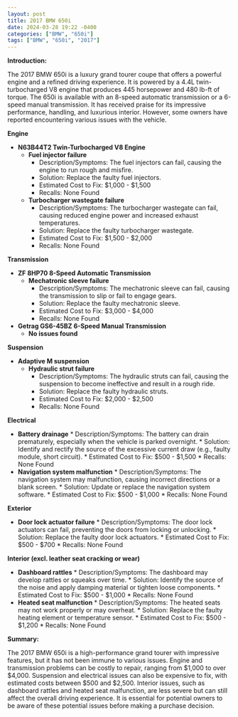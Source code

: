 ```yaml
---
layout: post
title: 2017 BMW 650i
date: 2024-03-28 19:22 -0400
categories: ["BMW", "650i"]
tags: ["BMW", "650i", "2017"]
---
```

**Introduction:**

The 2017 BMW 650i is a luxury grand tourer coupe that offers a powerful engine and a refined driving experience. It is powered by a 4.4L twin-turbocharged V8 engine that produces 445 horsepower and 480 lb-ft of torque. The 650i is available with an 8-speed automatic transmission or a 6-speed manual transmission. It has received praise for its impressive performance, handling, and luxurious interior. However, some owners have reported encountering various issues with the vehicle.

**Engine**

* **N63B44T2 Twin-Turbocharged V8 Engine**
    * **Fuel injector failure**
        * Description/Symptoms: The fuel injectors can fail, causing the engine to run rough and misfire.
        * Solution: Replace the faulty fuel injectors.
        * Estimated Cost to Fix: $1,000 - $1,500
        * Recalls: None Found
    * **Turbocharger wastegate failure**
        * Description/Symptoms: The turbocharger wastegate can fail, causing reduced engine power and increased exhaust temperatures.
        * Solution: Replace the faulty turbocharger wastegate.
        * Estimated Cost to Fix: $1,500 - $2,000
        * Recalls: None Found

**Transmission**

* **ZF 8HP70 8-Speed Automatic Transmission**
    * **Mechatronic sleeve failure**
        * Description/Symptoms: The mechatronic sleeve can fail, causing the transmission to slip or fail to engage gears.
        * Solution: Replace the faulty mechatronic sleeve.
        * Estimated Cost to Fix: $3,000 - $4,000
        * Recalls: None Found
* **Getrag GS6-45BZ 6-Speed Manual Transmission**
    * **No issues found**

**Suspension**

* **Adaptive M suspension**
    * **Hydraulic strut failure**
        * Description/Symptoms: The hydraulic struts can fail, causing the suspension to become ineffective and result in a rough ride.
        * Solution: Replace the faulty hydraulic struts.
        * Estimated Cost to Fix: $2,000 - $2,500
        * Recalls: None Found

**Electrical**

* **Battery drainage**
        * Description/Symptoms: The battery can drain prematurely, especially when the vehicle is parked overnight.
        * Solution: Identify and rectify the source of the excessive current draw (e.g., faulty module, short circuit).
        * Estimated Cost to Fix: $500 - $1,500
        * Recalls: None Found
* **Navigation system malfunction**
        * Description/Symptoms: The navigation system may malfunction, causing incorrect directions or a blank screen.
        * Solution: Update or replace the navigation system software.
        * Estimated Cost to Fix: $500 - $1,000
        * Recalls: None Found

**Exterior**

* **Door lock actuator failure**
        * Description/Symptoms: The door lock actuators can fail, preventing the doors from locking or unlocking.
        * Solution: Replace the faulty door lock actuators.
        * Estimated Cost to Fix: $500 - $700
        * Recalls: None Found

**Interior (excl. leather seat cracking or wear)**

* **Dashboard rattles**
        * Description/Symptoms: The dashboard may develop rattles or squeaks over time.
        * Solution: Identify the source of the noise and apply damping material or tighten loose components.
        * Estimated Cost to Fix: $500 - $1,000
        * Recalls: None Found
* **Heated seat malfunction**
        * Description/Symptoms: The heated seats may not work properly or may overheat.
        * Solution: Replace the faulty heating element or temperature sensor.
        * Estimated Cost to Fix: $500 - $1,200
        * Recalls: None Found

**Summary:**

The 2017 BMW 650i is a high-performance grand tourer with impressive features, but it has not been immune to various issues. Engine and transmission problems can be costly to repair, ranging from $1,000 to over $4,000. Suspension and electrical issues can also be expensive to fix, with estimated costs between $500 and $2,500. Interior issues, such as dashboard rattles and heated seat malfunction, are less severe but can still affect the overall driving experience. It is essential for potential owners to be aware of these potential issues before making a purchase decision.
